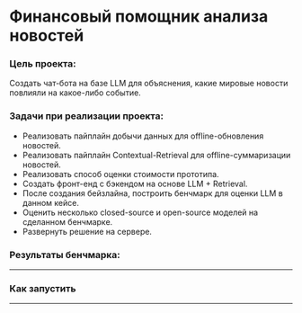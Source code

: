 # Финансовый помощник анализа новостей

### Цель проекта:
Создать чат-бота на базе LLM для объяснения, какие мировые новости повлияли на какое-либо событие.

### Задачи при реализации проекта:
- Реализовать пайплайн добычи данных для offline-обновления новостей.
- Реализовать пайплайн Contextual-Retrieval для offline-суммаризации новостей.
- Реализовать способ оценки стоимости прототипа.
- Создать фронт-енд с бэкендом на основе LLM + Retrieval.
- После создания бейзлайна, построить бенчмарк для оценки LLM в данном кейсе.
- Оценить несколько closed-source и open-source моделей на сделанном бенчмарке.
- Развернуть решение на сервере.

### Результаты бенчмарка:
----------

### Как запустить
----------
